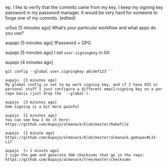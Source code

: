 ep. I like to verify that the commits came from my key. I keep my signing key password in my password manager. It would be very hard for someone to forge one of my commits. (edited)

ur5us  [5 minutes ago]
What’s your particular workflow and what apps do you use?

aupajo  [5 minutes ago]
1Password + GPG

aupajo  [5 minutes ago]
I set `user.signingkey` in Git

aupajo  [4 minutes ago]
```git config --global user.email blah@blah.com
git config --global user.signingkey abcdef123```

aupajo  [3 minutes ago]
My global config is set to my work signing key, and if I have OSS or personal stuff I just configure a different email/signing key on a per repo basis (just drop the `--global`).

aupajo  [3 minutes ago]
Gem signing is a bit more painful

aupajo  [2 minutes ago]
You can see how I do it here: https://github.com/Aupajo/almanack/blob/master/Rakefile

aupajo  [1 minute ago]
https://github.com/Aupajo/almanack/blob/master/almanack.gemspec#L15-L17

aupajo  [< 1 minute ago]
I sign the gem and generate SHA checksums that go in the repo: https://github.com/Aupajo/almanack/tree/master/checksums
